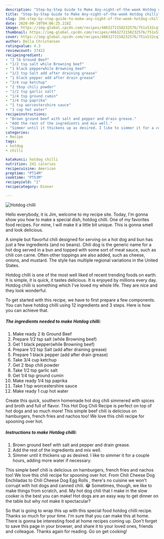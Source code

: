```yaml
---
description: "Step-by-Step Guide to Make Any-night-of-the-week Hotdog chilli"
title: "Step-by-Step Guide to Make Any-night-of-the-week Hotdog chilli"
slug: 266-step-by-step-guide-to-make-any-night-of-the-week-hotdog-chilli
date: 2020-09-10T04:06:25.218Z
image: https://img-global.cpcdn.com/recipes/4863272158232576/751x532cq70/hotdog-chilli-recipe-main-photo.jpg
thumbnail: https://img-global.cpcdn.com/recipes/4863272158232576/751x532cq70/hotdog-chilli-recipe-main-photo.jpg
cover: https://img-global.cpcdn.com/recipes/4863272158232576/751x532cq70/hotdog-chilli-recipe-main-photo.jpg
author: Della Christensen
ratingvalue: 4.3
reviewcount: 37422
recipeingredient:
- "2 lb Ground Beef"
- "1/2 tsp salt while Browning beef"
- "1 black pepperwhile Browning beef"
- "1/2 tsp Salt add after draining grease"
- "1 black pepper add after drain grease"
- "3/4 cup ketchup"
- "2 tbsp chili powder"
- "1/2 tsp garlic salt"
- "1/4 tsp ground cumin"
- "1/4 tsp paprika"
- "1 tsp worcestershire sauce"
- "1 cup hot water"
recipeinstructions:
- "Brown ground beef with salt and pepper and drain grease."
- "Add the rest of the ingredients and mix well."
- "Simmer until it thickens up as desired. I like to simmer it for a couple hours, adding more water if necessary."
categories:
- Recipe
tags:
- hotdog
- chilli

katakunci: hotdog chilli 
nutrition: 241 calories
recipecuisine: American
preptime: "PT14M"
cooktime: "PT53M"
recipeyield: "1"
recipecategory: Dinner

---
```



![Hotdog chilli](https://img-global.cpcdn.com/recipes/4863272158232576/751x532cq70/hotdog-chilli-recipe-main-photo.jpg)

Hello everybody, it is Jim, welcome to my recipe site. Today, I'm gonna show you how to make a special dish, hotdog chilli. One of my favorites food recipes. For mine, I will make it a little bit unique. This is gonna smell and look delicious.

A simple but flavorful chili designed for serving on a hot dog and bun has just a few ingredients (and no beans). Chili dog is the generic name for a hot dog served in a bun and topped with some sort of meat sauce, such as chili con carne. Often other toppings are also added, such as cheese, onions, and mustard. The style has multiple regional variations in the United States.

Hotdog chilli is one of the most well liked of recent trending foods on earth. It is simple, it is quick, it tastes delicious. It is enjoyed by millions every day. Hotdog chilli is something which I've loved my whole life. They are nice and they look wonderful.


To get started with this recipe, we have to first prepare a few components. You can have hotdog chilli using 12 ingredients and 3 steps. Here is how you can achieve that.

<!--inarticleads1-->

##### The ingredients needed to make Hotdog chilli:

1. Make ready 2 lb Ground Beef
1. Prepare 1/2 tsp salt (while Browning beef)
1. Get 1 black pepper(while Browning beef)
1. Prepare 1/2 tsp Salt (add after draining grease)
1. Prepare 1 black pepper (add after drain grease)
1. Take 3/4 cup ketchup
1. Get 2 tbsp chili powder
1. Take 1/2 tsp garlic salt
1. Get 1/4 tsp ground cumin
1. Make ready 1/4 tsp paprika
1. Take 1 tsp worcestershire sauce
1. Make ready 1 cup hot water


Create this quick, southern homemade hot dog chili simmered with spices and broth and full of flavor. This Hot Dog Chili Recipe is perfect on top of hot dogs and so much more! This simple beef chili is delicious on hamburgers, french fries and nachos too! We love this chili recipe for spooning over hot. 

<!--inarticleads2-->

##### Instructions to make Hotdog chilli:

1. Brown ground beef with salt and pepper and drain grease.
1. Add the rest of the ingredients and mix well.
1. Simmer until it thickens up as desired. I like to simmer it for a couple hours, adding more water if necessary.


This simple beef chili is delicious on hamburgers, french fries and nachos too! We love this chili recipe for spooning over hot. From Chili Cheese Dog Enchiladas to Chili Cheese Dog Egg Rolls , there&#39;s no cuisine we won&#39;t corrupt with hot dogs and canned chili. 😂 Sometimes, though, we like to make things from scratch, and. My hot dog chili that I make in the slow cooker is the best you can make! Hot dogs are an easy way to get dinner on the table but why not make it spectacular? 

So that is going to wrap this up with this special food hotdog chilli recipe. Thanks so much for your time. I'm sure that you can make this at home. There is gonna be interesting food at home recipes coming up. Don't forget to save this page in your browser, and share it to your loved ones, friends and colleague. Thanks again for reading. Go on get cooking!
